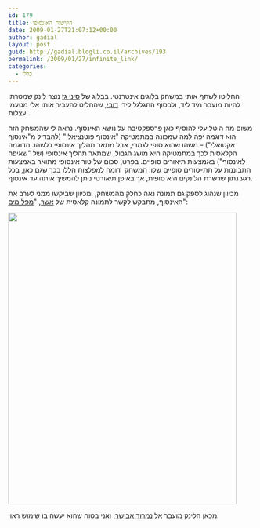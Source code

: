 ```yaml
---
id: 179
title: הקישור האינסופי
date: 2009-01-27T21:07:12+00:00
author: gadial
layout: post
guid: http://gadial.blogli.co.il/archives/193
permalink: /2009/01/27/infinite_link/
categories:
  - כללי
---
```

החליטו לשתף אותי במשחק בלוגים אינטרנטי. בבלוג של [סיני גז](http://hasheelon.com/open/unfinished-link/) נוצר לינק שמטרתו להיות מועבר מיד ליד, ולבסוף התגלגל לידי [דובי](http://blogdebate.org/dubi/2009/01/%D7%94%D7%A7%D7%99%D7%A9%D7%95%D7%A8-%D7%A9%D7%90%D7%99%D7%A0%D7%95-%D7%A0%D7%92%D7%9E%D7%A8/), שהחליט להעביר אותו אלי מטעמי עצלות.

משום מה הוטל עלי להוסיף כאן פרספקטיבה על נושא האינסוף. נראה לי שהמשחק הזה הוא דוגמה יפה למה שמכונה במתמטיקה "אינסוף פוטנציאלי" (להבדיל מ"אינסוף אקטואלי") &#8211; משהו שהוא סופי לגמרי, אבל מתאר תהליך אינסופי כלשהו. הדוגמה הקלאסית לכך במתמטיקה היא מושג הגבול, שמתאר תהליך אינסופי (של "שאיפה לאינסוף") באמצעות תיאורים סופיים. בפרט, סכום של טור אינסופי מתואר באמצעות התבוננות על תת-טורים סופיים שלו. המשחק  דומה למפלצות הללו בכך שגם כאן, בכל רגע נתון שרשרת הלינקים היא סופית, אך באופן תיאורטי ניתן להמשיך אותה עד אינסוף.

מכיוון שנהוג לספק גם תמונה נאה כחלק מהמשחק, ומכיוון שביקשו ממני לערב את האינסוף, מתבקש לקשר לתמונה קלאסית של [אשר](http://he.wikipedia.org/wiki/%D7%9E%D7%90%D7%95%D7%A8%D7%99%D7%A5_%D7%A7%D7%95%D7%A8%D7%A0%D7%9C%D7%99%D7%A1_%D7%90%D7%A9%D7%A8), "[מפל מים](http://he.wikipedia.org/wiki/%D7%9E%D7%A4%D7%9C_%D7%9E%D7%99%D7%9D_(%D7%90%D7%A9%D7%A8))":

<img src="http://upload.wikimedia.org/wikipedia/en/e/e8/Escher_Waterfall.jpg" width="466" height="595" /> 

מכאן הלינק מועבר אל [נמרוד אבישר](http://nimrodavissar.com/blogica/), ואני בטוח שהוא יעשה בו שימוש ראוי.